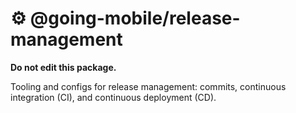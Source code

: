 # :gear: @going-mobile/release-management

**Do not edit this package.**

Tooling and configs for release management: commits, continuous integration (CI), and continuous deployment (CD).
